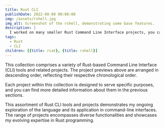 ```yaml
---
title: Rust CLI
publishDate: 2022-08-08 00:00:00
img: /assets/rshell.jpg
img_alt: Screenshot of the rshell, demonstrating some base features.
description: |
  I worked on many smaller Rust Command Line Interface projects, you can find a collection of them here.
tags:
  - Rust
  - CLI
children: [{title: rcat}, {title: rshell}]
---
```


This collection comprises a variety of Rust-based Command Line Interface (CLI) tools and related projects. The project previews above are arranged in descending order, reflecting their respective chronological order.

Each project within this collection is designed to serve specific purposes, and you can find more detailed information about them in the previous sections. 

This assortment of Rust CLI tools and projects demonstrates my ongoing exploration of the language and its application in command-line interfaces. The range of projects encompasses diverse functionalities and showcases my evolving expertise in Rust programming.

